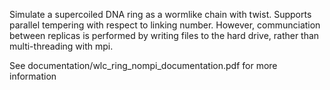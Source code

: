 Simulate a supercoiled DNA ring as a wormlike chain with twist.
Supports parallel tempering with respect to linking number. However,
communciation between replicas is performed by writing files to the
hard drive, rather than multi-threading with mpi.

See documentation/wlc_ring_nompi_documentation.pdf for more information